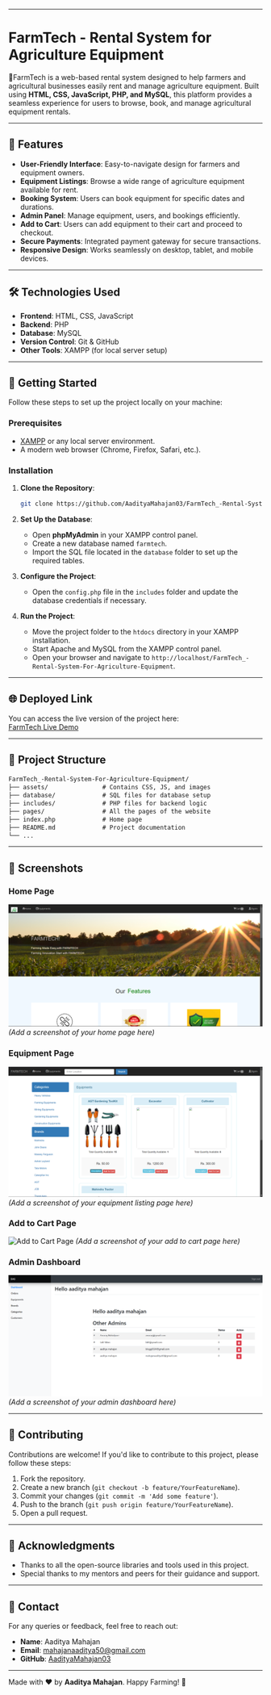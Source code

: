 
---

# FarmTech - Rental System for Agriculture Equipment

🚜FarmTech is a web-based rental system designed to help farmers and agricultural businesses easily rent and manage agriculture equipment. Built using **HTML, CSS, JavaScript, PHP, and MySQL**, this platform provides a seamless experience for users to browse, book, and manage agricultural equipment rentals.

---

## 🌟 Features

- **User-Friendly Interface**: Easy-to-navigate design for farmers and equipment owners.
- **Equipment Listings**: Browse a wide range of agriculture equipment available for rent.
- **Booking System**: Users can book equipment for specific dates and durations.
- **Admin Panel**: Manage equipment, users, and bookings efficiently.
- **Add to Cart**: Users can add equipment to their cart and proceed to checkout.
- **Secure Payments**: Integrated payment gateway for secure transactions.
- **Responsive Design**: Works seamlessly on desktop, tablet, and mobile devices.

---

## 🛠️ Technologies Used

- **Frontend**: HTML, CSS, JavaScript
- **Backend**: PHP
- **Database**: MySQL
- **Version Control**: Git & GitHub
- **Other Tools**: XAMPP (for local server setup)

---

## 🚀 Getting Started

Follow these steps to set up the project locally on your machine:

### Prerequisites
- [XAMPP](https://www.apachefriends.org/index.html) or any local server environment.
- A modern web browser (Chrome, Firefox, Safari, etc.).

### Installation

1. **Clone the Repository**:
   ```bash
   git clone https://github.com/AadityaMahajan03/FarmTech_-Rental-System-For-Agriculture-Equipment.git
   ```

2. **Set Up the Database**:
   - Open **phpMyAdmin** in your XAMPP control panel.
   - Create a new database named `farmtech`.
   - Import the SQL file located in the `database` folder to set up the required tables.

3. **Configure the Project**:
   - Open the `config.php` file in the `includes` folder and update the database credentials if necessary.

4. **Run the Project**:
   - Move the project folder to the `htdocs` directory in your XAMPP installation.
   - Start Apache and MySQL from the XAMPP control panel.
   - Open your browser and navigate to `http://localhost/FarmTech_-Rental-System-For-Agriculture-Equipment`.

---

## 🌐 Deployed Link

You can access the live version of the project here:  
[FarmTech Live Demo](https://farmtech-rental-system-for-agriculture.onrender.com/)  

---

## 📂 Project Structure

```
FarmTech_-Rental-System-For-Agriculture-Equipment/
├── assets/               # Contains CSS, JS, and images
├── database/             # SQL files for database setup
├── includes/             # PHP files for backend logic
├── pages/                # All the pages of the website
├── index.php             # Home page
├── README.md             # Project documentation
└── ...
```

---

## 📸 Screenshots

### Home Page
![Home Page](https://github.com/AadityaMahajan03/FarmTech_-Rental-System-For-Agriculture-Equipment/blob/dec7dd18a6fe7944ce3f2b9e8343f67285315c9b/des.png)  
*(Add a screenshot of your home page here)*

### Equipment Page
![Equipment Page](https://github.com/AadityaMahajan03/FarmTech_-Rental-System-For-Agriculture-Equipment/blob/dec7dd18a6fe7944ce3f2b9e8343f67285315c9b/equ.png)  
*(Add a screenshot of your equipment listing page here)*

### Add to Cart Page
![Add to Cart Page]([https://via.placeholder.com/600x400.png?text=Add+to+Cart+Page](https://github.com/AadityaMahajan03/FarmTech_-Rental-System-For-Agriculture-Equipment/blob/dec7dd18a6fe7944ce3f2b9e8343f67285315c9b/cart.png))  
*(Add a screenshot of your add to cart page here)*

### Admin Dashboard
![Admin Dashboard](https://github.com/AadityaMahajan03/FarmTech_-Rental-System-For-Agriculture-Equipment/blob/dec7dd18a6fe7944ce3f2b9e8343f67285315c9b/admin.png)  
*(Add a screenshot of your admin dashboard here)*

---

## 🤝 Contributing

Contributions are welcome! If you'd like to contribute to this project, please follow these steps:

1. Fork the repository.
2. Create a new branch (`git checkout -b feature/YourFeatureName`).
3. Commit your changes (`git commit -m 'Add some feature'`).
4. Push to the branch (`git push origin feature/YourFeatureName`).
5. Open a pull request.

---


## 🙏 Acknowledgments

- Thanks to all the open-source libraries and tools used in this project.
- Special thanks to my mentors and peers for their guidance and support.

---

## 📧 Contact

For any queries or feedback, feel free to reach out:

- **Name**: Aaditya Mahajan  
- **Email**: [mahajanaaditya50@gmail.com](mailto:mahajanaaditya50@gmail.com)  
- **GitHub**: [AadityaMahajan03](https://github.com/AadityaMahajan03)  

---

Made with ❤️ by **Aaditya Mahajan**. Happy Farming! 🌱
